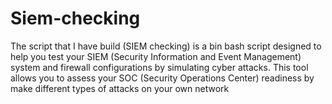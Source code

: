 # Siem-checking
The script that I have build (SIEM checking) is a bin bash script designed to help you test your SIEM (Security Information and Event Management) system and firewall configurations by simulating cyber attacks. This tool allows you to assess your SOC (Security Operations Center) readiness by make different types of attacks on your own network
